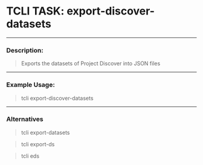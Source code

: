 # TCLI TASK: export-discover-datasets

---
### Description:

> Exports the datasets of Project Discover into JSON files

---
### Example Usage:

> tcli export-discover-datasets

---
### Alternatives
> tcli export-datasets

> tcli export-ds

> tcli eds
